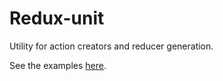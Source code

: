 # Redux-unit

Utility for action creators and reducer generation.

See the examples [here](https://github.com/performanceArtist/redux-unit-examples).
